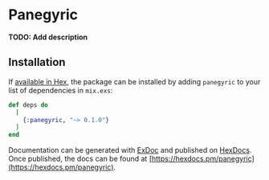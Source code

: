 # Panegyric

**TODO: Add description**

## Installation

If [available in Hex](https://hex.pm/docs/publish), the package can be installed
by adding `panegyric` to your list of dependencies in `mix.exs`:

```elixir
def deps do
  [
    {:panegyric, "~> 0.1.0"}
  ]
end
```

Documentation can be generated with [ExDoc](https://github.com/elixir-lang/ex_doc)
and published on [HexDocs](https://hexdocs.pm). Once published, the docs can
be found at [https://hexdocs.pm/panegyric](https://hexdocs.pm/panegyric).


